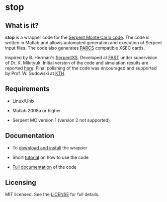 stop
====

What is it?
-----------

**stop** is a wrapper code for the 
[Serpent Monte Carlo code](http://montecarlo.vtt.fi). 
The code is written in Matlab and allows automated generation 
and execution of Serpent input files. The code also generates 
[PARCS](https://engineering.purdue.edu/PARCS) compatible XSEC cards.

Inspired by B. Herman's [SerpentXS](http://canes.github.com/SerpentXS/).
Developed at [FAST](http://fast.web.psi.ch/) under supervision of Dr. K. Mikityuk.
Initial version of the code and simulation results are reported 
[here](http://urn.kb.se/resolve?urn=urn:nbn:se:kth:diva-118072).
Final polishing of the code was encouraged and supported by Prof. W. Gudowski 
at [KTH](http://www.neutron.kth.se/).

Requirements
------------

- Linux/Unix

- Matlab 2008a or higher

- Serpent MC version 1 (version 2 not supported)

Documentation
-------------

- To [download and install](https://github.com/tumregels/stop/wiki/Install) the wrapper

- Short [tutorial](https://github.com/tumregels/stop/wiki/Kickstart) on how to use the code

- [Full documentation](https://github.com/tumregels/stop/wiki) of the code

Licensing
---------

MIT licensed. 
See the [LICENSE](https://github.com/tumregels/stop/blob/master/LICENSE) 
for full details.

